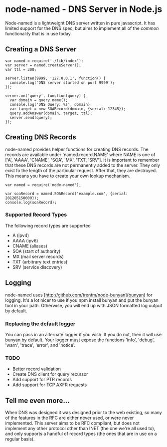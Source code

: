 # node-named - DNS Server in Node.js

Node-named is a lightweight DNS server written in pure javascript. It has
limited support for the DNS spec, but aims to implement all of the *common*
functionality that is in use today. 



## Creating a DNS Server

    var named = require('./lib/index');
    var server = named.createServer();
    var ttl = 300;

    server.listen(9999, '127.0.0.1', function() {
      console.log('DNS server started on port 9999');
    });

    server.on('query', function(query) {
      var domain = query.name();
      console.log('DNS Query: %s', domain)
      var target = new SOARecord(domain, {serial: 12345});
      query.addAnswer(domain, target, ttl);
      server.send(query);
    });

## Creating DNS Records

node-named provides helper functions for creating DNS records. 
The records are available under 'named.record.NAME' where NAME is one
of ['A', 'AAAA', 'CNAME', 'SOA', 'MX', 'TXT, 'SRV']. It is important to 
remember that these DNS records are not permanently added to the server. 
They only exist fo the length of the particular request. After that, they are
destroyed. This means you have to create your own lookup mechanism.

    var named = require('node-named');
    
    var soaRecord = named.SOARecord('example.com', {serial: 201205150000});
    console.log(soaRecord);

### Supported Record Types

The following record types are supported

 * A (ipv4)
 * AAAA (ipv6)
 * CNAME (aliases)
 * SOA (start of authority)
 * MX (mail server records)
 * TXT (arbitrary text entries)
 * SRV (service discovery)

## Logging

node-named uses [http://github.com/trentm/node-bunyan](bunyan) for logging.
It's a lot nicer to use if you npm install bunyan and put the bunyan tool in
your path. Otherwise, you will end up with JSON formatted log output by default.

### Replacing the default logger

You can pass in an alternate logger if you wish. If you do not, then it will use
bunyan by default. Your logger must expose the functions 'info', 'debug',
'warn', 'trace', 'error', and 'notice'.

### TODO

 * Better record validation
 * Create DNS client for query recursor
 * Add support for PTR records
 * Add support for TCP AXFR requests

## Tell me even more...

When DNS was designed it was designed prior
to the web existing, so many of the features in the RFC are either never used,
or were never implemented. This server aims to be RFC compliant, but does not
implement any other protocol other than INET (the one we're all used to), and
only supports a handful of record types (the ones that are in use on a regular
basis).
